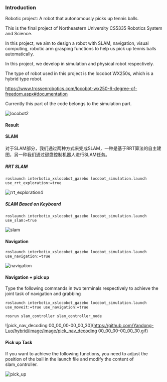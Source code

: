 ### Introduction

Robotic project: A robot that autonomously picks up tennis balls. 

This is the final project of Northeastern University CS5335 Robotics System and Science.

In this project, we aim to design a robot with SLAM, navigation, visual computing, robotic arm grasping functions to help us pick up tennis balls automatically.

In this project, we develop in simulation and physical robot respectively.

The type of robot used in this project is the locobot WX250s, which is a hybrid type robot. 

https://www.trossenrobotics.com/locobot-wx250-6-degree-of-freedom.aspx#documentation

Currently this part of the code belongs to the simulation part.

![locobot2](https://github.com/Yandong-Luo/hybrid/image/image/locobot2.jpg)

#### Result

#### SLAM

对于SLAM部分，我们通过两种方式来完成SLAM，一种是基于RRT算法的自主建图，另一种我们通过键盘控制机器人进行SLAM任务。

##### RRT SLAM

```
roslaunch interbotix_xslocobot_gazebo locobot_simulation.launch use_rrt_exploration:=true
```

![rrt_exploration4](https://github.com/Yandong-Luo/hybrid/master/image/rrt_exploration4.gif)

##### SLAM Based on Keyboard

```
roslaunch interbotix_xslocobot_gazebo locobot_simulation.launch use_slam:=true
```

![slam](https://github.com/Yandong-Luo/hybrid/image/image/slam.gif)

#### Navigation

```
roslaunch interbotix_xslocobot_gazebo locobot_simulation.launch use_navigation:=true
```

![navigation](https://github.com/Yandong-Luo/hybrid/image/image/navigation.gif)

#### Navigation + pick up

Type the following commands in two terminals respectively to achieve the joint task of navigation and grabbing

```
roslaunch interbotix_xslocobot_gazebo locobot_simulation.launch use_moveit:=true use_navigation:=true
```

```
rosrun slam_controller slam_controller_node
```

![pick_nav_decoding 00_00_00-00_00_30](https://github.com/Yandong-Luo/hybrid/image/image/pick_nav_decoding 00_00_00-00_00_30.gif)

#### Pick up Task

If you want to achieve the following functions, you need to adjust the position of the ball in the launch file and modify the content of slam_controller.

![pick_up](https://github.com/Yandong-Luo/hybrid/image/image/pick_up.gif)
